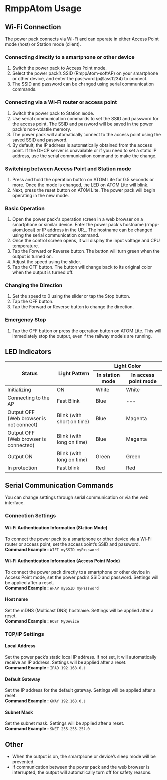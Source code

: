 # RmppAtom Usage

## Wi-Fi Connection
 The power pack connects via Wi-Fi and can operate in either Access Point mode (host) or Station mode (client).

### Connecting directly to a smartphone or other device
 1. Switch the power pack to Access Point mode.
 1. Select the power pack’s SSID (RmppAtom-softAP) on your smartphone or other device, and enter the password (p@ass1234) to connect.
 1. The SSID and password can be changed using serial communication commands.
 
### Connecting via a Wi-Fi router or access point
 1. Switch the power pack to Station mode.
 1. Use serial communication commands to set the SSID and password for the access point. The SSID and password will be saved in the power pack's non-volatile memory.
 1. The power pack will automatically connect to the access point using the saved SSID and password.
 1. By default, the IP address is automatically obtained from the access point. If the DHCP server is unavailable or if you need to set a static IP address, use the serial communication command to make the change.

### Switching between Access Point and Station mode
 1. Press and hold the operation button on ATOM Lite for 0.5 seconds or more. Once the mode is changed, the LED on ATOM Lite will blink.
 1. Next, press the reset button on ATOM Lite. The power pack will begin operating in the new mode.

### Basic Operation
 1. Open the power pack's operation screen in a web browser on a smartphone or similar device. Enter the power pack's hostname (rmpp-atom.local) or IP address in the URL. The hostname can be changed using the serial communication command.
 1. Once the control screen opens, it will display the input voltage and CPU temperature.
 1. Tap the Forward or Reverse button. The button will turn green when the output is turned on.
 1. Adjust the speed using the slider.
 1. Tap the OFF button. The button will change back to its original color when the output is turned off.
### Changing the Direction
 1. Set the speed to 0 using the slider or tap the Stop button.
 1. Tap the OFF button.
 1. Tap the Forward or Reverse button to change the direction.
### Emergency Stop
 1. Tap the OFF button or press the operation button on ATOM Lite. This will immediately stop the output, even if the railway models are running.

## LED Indicators

<table>
	<thead>
		<tr>
			<th rowspan="2">Status</th>
			<th rowspan="2">Light Pattern</th>
			<th colspan="2">Light Color</th>
		</tr><tr>
			<th>In station mode</th>
			<th>In access point mode</th>
		</tr>
	</thead>
	<tbody>
		<tr>
			<td>Initializing</td>
			<td>ON</td>
			<td>White</td>
			<td>White</td>
		</tr><tr>
			<td>Connecting to the AP</td>
			<td>Fast Blink</td>
			<td>Blue</td>
			<td>---</td>
		</tr><tr>
			<td>Output OFF<br/>(Web browser is not connect)</td>
			<td>Blink (with short on time)</td>
			<td>Blue</td>
			<td>Magenta</td>
		</tr><tr>
			<td>Output OFF<br/>(Web browser is connected)</td>
			<td>Blink (with long on time)</td>
			<td>Blue</td>
			<td>Magenta</td>
		</tr><tr>
			<td>Output ON</td>
			<td>Blink (with long on time)</td>
			<td>Green</td>
			<td>Green</td>
		</tr><tr>
			<td>In protection</td>
			<td>Fast blink</td>
			<td>Red</td>
			<td>Red</td>
		</tr>
	</tbody>
</table>

## Serial Communication Commands
 You can change settings through serial communication or via the web interface.

### Connection Settings

#### Wi-Fi Authentication Information (Station Mode)
 To connect the power pack to a smartphone or other device via a Wi-Fi router or access point, set the access point’s SSID and password.<br/>
 **Command Example :** `WIFI mySSID myPassword`

#### Wi-Fi Authentication Information (Access Point Mode)
 To connect the power pack directly to a smartphone or other device in Access Point mode, set the power pack’s SSID and password. Settings will be applied after a reset.<br/>
 **Command Example :** `WFAP mySSID myPassword`

#### Host name
 Set the mDNS (Multicast DNS) hostname. Settings will be applied after a reset.<br/>
 **Command Example :** `HOST MyDevice`

### TCP/IP Settings

#### Local Address
 Set the power pack’s static local IP address. If not set, it will automatically receive an IP address. Settings will be applied after a reset.<br/>
 **Command Example :** `IPAD 192.168.0.1`

#### Default Gateway
 Set the IP address for the default gateway. Settings will be applied after a reset.<br/>
 **Command Example :** `GWAY 192.168.0.1`

#### Subnet Mask
 Set the subnet mask. Settings will be applied after a reset.<br/>
 **Command Example :** `SNET 255.255.255.0`

## Other
 - When the output is on, the smartphone or device’s sleep mode will be prevented.
 - If communication between the power pack and the web browser is interrupted, the output will automatically turn off for safety reasons.
